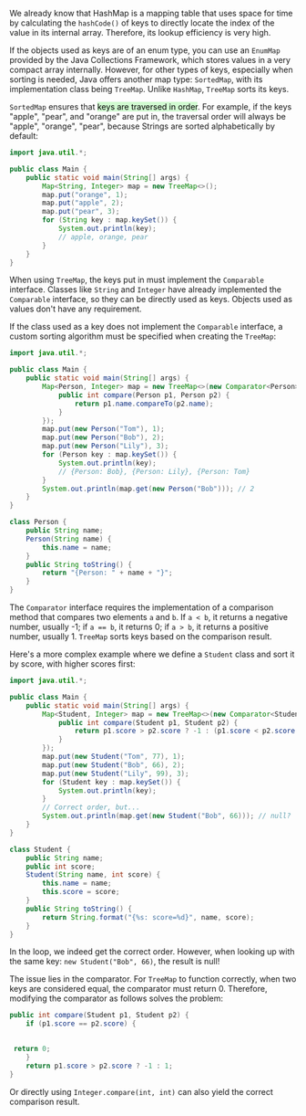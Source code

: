 
We already know that HashMap is a mapping table that uses space for time by calculating the `hashCode()` of keys to directly locate the index of the value in its internal array. Therefore, its lookup efficiency is very high.

If the objects used as keys are of an enum type, you can use an `EnumMap` provided by the Java Collections Framework, which stores values in a very compact array internally. However, for other types of keys, especially when sorting is needed, Java offers another map type: `SortedMap`, with its implementation class being `TreeMap`. Unlike `HashMap`, `TreeMap` sorts its keys.

`SortedMap` ensures that <mark style="background: #BBFABBA6;">keys are traversed in order</mark>. For example, if the keys "apple", "pear", and "orange" are put in, the traversal order will always be "apple", "orange", "pear", because Strings are sorted alphabetically by default:

```java
import java.util.*;

public class Main {
    public static void main(String[] args) {
        Map<String, Integer> map = new TreeMap<>();
        map.put("orange", 1);
        map.put("apple", 2);
        map.put("pear", 3);
        for (String key : map.keySet()) {
            System.out.println(key);
            // apple, orange, pear
        }
    }
}
```

When using `TreeMap`, the keys put in must implement the `Comparable` interface. Classes like `String` and `Integer` have already implemented the `Comparable` interface, so they can be directly used as keys. Objects used as values don't have any requirement.

If the class used as a key does not implement the `Comparable` interface, a custom sorting algorithm must be specified when creating the `TreeMap`:

```java
import java.util.*;

public class Main {
    public static void main(String[] args) {
        Map<Person, Integer> map = new TreeMap<>(new Comparator<Person>() {
            public int compare(Person p1, Person p2) {
                return p1.name.compareTo(p2.name);
            }
        });
        map.put(new Person("Tom"), 1);
        map.put(new Person("Bob"), 2);
        map.put(new Person("Lily"), 3);
        for (Person key : map.keySet()) {
            System.out.println(key);
            // {Person: Bob}, {Person: Lily}, {Person: Tom}
        }
        System.out.println(map.get(new Person("Bob"))); // 2
    }
}

class Person {
    public String name;
    Person(String name) {
        this.name = name;
    }
    public String toString() {
        return "{Person: " + name + "}";
    }
}
```

The `Comparator` interface requires the implementation of a comparison method that compares two elements `a` and `b`. If `a < b`, it returns a negative number, usually -1; if `a == b`, it returns 0; if `a > b`, it returns a positive number, usually 1. `TreeMap` sorts keys based on the comparison result.

Here's a more complex example where we define a `Student` class and sort it by score, with higher scores first:

```java
import java.util.*;

public class Main {
    public static void main(String[] args) {
        Map<Student, Integer> map = new TreeMap<>(new Comparator<Student>() {
            public int compare(Student p1, Student p2) {
                return p1.score > p2.score ? -1 : (p1.score < p2.score ? 1 : 0);
            }
        });
        map.put(new Student("Tom", 77), 1);
        map.put(new Student("Bob", 66), 2);
        map.put(new Student("Lily", 99), 3);
        for (Student key : map.keySet()) {
            System.out.println(key);
        }
        // Correct order, but...
        System.out.println(map.get(new Student("Bob", 66))); // null?
    }
}

class Student {
    public String name;
    public int score;
    Student(String name, int score) {
        this.name = name;
        this.score = score;
    }
    public String toString() {
        return String.format("{%s: score=%d}", name, score);
    }
}
```

In the loop, we indeed get the correct order. However, when looking up with the same key: `new Student("Bob", 66)`, the result is null!

The issue lies in the comparator. For `TreeMap` to function correctly, when two keys are considered equal, the comparator must return 0. Therefore, modifying the comparator as follows solves the problem:

```java
public int compare(Student p1, Student p2) {
    if (p1.score == p2.score) {
       

 return 0;
    }
    return p1.score > p2.score ? -1 : 1;
}
```

Or directly using `Integer.compare(int, int)` can also yield the correct comparison result.
